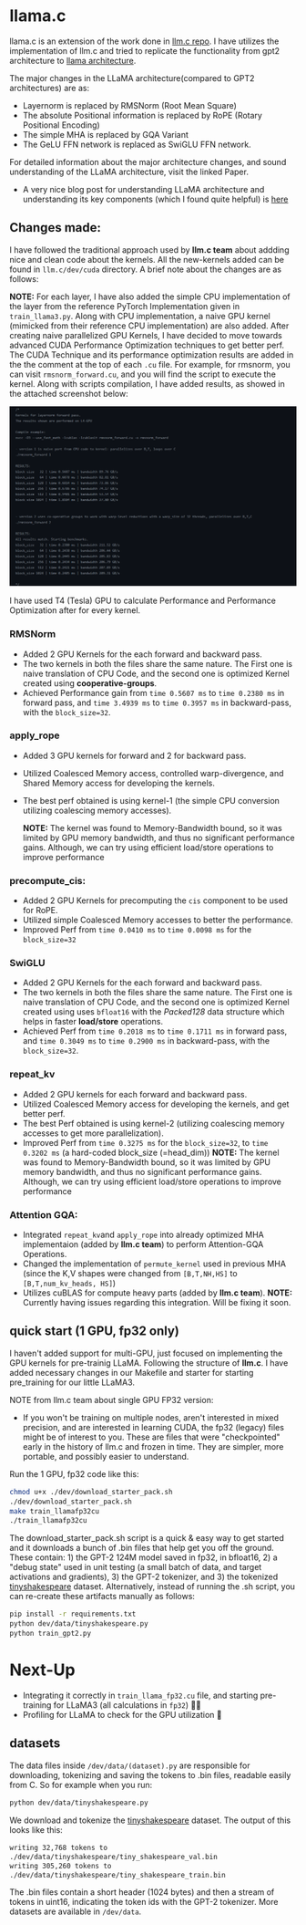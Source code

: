 # llama.c

llama.c is an extension of the work done in [llm.c repo](https://github.com/karpathy/llm.c). I have utilizes the implementation of llm.c and tried to replicate the functionality from gpt2 architecture to [llama architecture](https://scontent.fisb13-1.fna.fbcdn.net/v/t39.2365-6/453304228_1160109801904614_7143520450792086005_n.pdf?_nc_cat=108&ccb=1-7&_nc_sid=3c67a6&_nc_ohc=Ckhh9hWw6wAQ7kNvgHcLqAT&_nc_ht=scontent.fisb13-1.fna&oh=00_AYD_c4xeIWTV8kBydiZ_spllRSQSzw5f-ks43_E1lOybUg&oe=66CE0EC7).

The major changes in the LLaMA architecture(compared to GPT2 architectures) are as:

- Layernorm is replaced by RMSNorm (Root Mean Square)
- The absolute Positional information is replaced by RoPE (Rotary Positional Encoding)
- The simple MHA is replaced by GQA Variant
- The GeLU FFN network is replaced as SwiGLU FFN network.

For detailed information about the major architecture changes, and sound understanding of the LLaMA architecture, visit the linked Paper.

- A very nice blog post for understanding LLaMA architecture and understanding its key components (which I found quite helpful) is [here](https://levelup.gitconnected.com/building-a-million-parameter-llm-from-scratch-using-python-f612398f06c2#f469)

## Changes made:

I have followed the traditional approach used by **llm.c team** about addding nice and clean code about the kernels. All the new-kernels added can be found in `llm.c/dev/cuda` directory. A brief note about the changes are as follows:

**NOTE:** For each layer, I have also added the simple CPU implementation of the layer from the reference PyTorch Implementation given in `train_llama3.py`. Along with CPU implementation, a naive GPU kernel (mimicked from their reference CPU implementation) are also added.
After creating naive parallelized GPU Kernels, I have decided to move towards advanced CUDA Performance Optimization techniques to get better perf. The CUDA Technique and its performance optimization results are added in the the comment at the top of each `.cu` file. For example, for rmsnorm, you can visit `rmsnorm_forward.cu`, and you will find the script to execute the kernel. Along with scripts compilation, I have added results, as showed in the attached screenshot below:

![RMSNorm Top-Comments](rmsnorm-top-exec-comments.png)

I have used T4 (Tesla) GPU to calculate Performance and Performance Optimization after for every kernel.

### RMSNorm

- Added 2 GPU Kernels for the each forward and backward pass.
- The two kernels in both the files share the same nature. The First one is naive translation of CPU Code, and the second one is optimized Kernel created using **cooperative-groups**.
- Achieved Performance gain from `time 0.5607 ms` to `time 0.2380 ms` in forward pass, and `time 3.4939 ms` to `time 0.3957 ms` in backward-pass, with the `block_size=32`.

### apply_rope

- Added 3 GPU kernels for forward and 2 for backward pass.
- Utilized Coalesced Memory access, controlled warp-divergence, and Shared Memory access for developing the kernels.
- The best perf obtained is using kernel-1 (the simple CPU conversion utilizing coalescing memory accesses).

  **NOTE:** The kernel was found to Memory-Bandwidth bound, so it was limited by GPU memory bandwidth, and thus no significant performance gains. Although, we can try using efficient load/store operations to improve performance

### precompute_cis:

- Added 2 GPU Kernels for precomputing the `cis` component to be used for RoPE.
- Utilized simple Coalesced Memory accesses to better the performance.
- Improved Perf from `time 0.0410 ms` to `time 0.0098 ms` for the `block_size=32`

### SwiGLU

- Added 2 GPU Kernels for the each forward and backward pass.
- The two kernels in both the files share the same nature. The First one is naive translation of CPU Code, and the second one is optimized Kernel created using uses `bfloat16` with the _Packed128_ data structure which helps in faster **load/store** operations.
- Achieved Perf from `time 0.2018 ms` to `time 0.1711 ms` in forward pass, and `time 0.3049 ms` to `time 0.2900 ms` in backward-pass, with the `block_size=32`.

### repeat_kv

- Added 2 GPU kernels for each forward and backward pass.
- Utilized Coalesced Memory access for developing the kernels, and get better perf.
- The best Perf obtained is using kernel-2 (utilizing coalescing memory accesses to get more parallelization).
- Improved Perf from `time 0.3275 ms` for the `block_size=32`, to `time 0.3202 ms` (a hard-coded block_size (=head_dim))
  **NOTE:** The kernel was found to Memory-Bandwidth bound, so it was limited by GPU memory bandwidth, and thus no significant performance gains. Although, we can try using efficient load/store operations to improve performance

### Attention GQA:

- Integrated `repeat_kv`and `apply_rope` into already optimized MHA implementaion (added by **llm.c team**) to perform Attention-GQA Operations.
- Changed the implementation of `permute_kernel` used in previous MHA (since the K,V shapes were changed from `[B,T,NH,HS]` to `[B,T,num_kv_heads, HS]`)
- Utilizes cuBLAS for compute heavy parts (added by **llm.c team**).
  **NOTE:** Currently having issues regarding this integration. Will be fixing it soon.

## quick start (1 GPU, fp32 only)

I haven't added support for multi-GPU, just focused on implementing the GPU kernels for pre-trainig LLaMA. Following the structure of **llm.c**. I have added necessary changes in our Makefile and starter for starting pre_training for our little LLaMA3.

NOTE from llm.c team about single GPU FP32 version:

- If you won't be training on multiple nodes, aren't interested in mixed precision, and are interested in learning CUDA, the fp32 (legacy) files might be of interest to you. These are files that were "checkpointed" early in the history of llm.c and frozen in time. They are simpler, more portable, and possibly easier to understand.

Run the 1 GPU, fp32 code like this:

```bash
chmod u+x ./dev/download_starter_pack.sh
./dev/download_starter_pack.sh
make train_llamafp32cu
./train_llamafp32cu
```

The download_starter_pack.sh script is a quick & easy way to get started and it downloads a bunch of .bin files that help get you off the ground. These contain: 1) the GPT-2 124M model saved in fp32, in bfloat16, 2) a "debug state" used in unit testing (a small batch of data, and target activations and gradients), 3) the GPT-2 tokenizer, and 3) the tokenized [tinyshakespeare](https://raw.githubusercontent.com/karpathy/char-rnn/master/data/tinyshakespeare/input.txt) dataset. Alternatively, instead of running the .sh script, you can re-create these artifacts manually as follows:

```bash
pip install -r requirements.txt
python dev/data/tinyshakespeare.py
python train_gpt2.py
```

# Next-Up

- Integrating it correctly in `train_llama_fp32.cu` file, and starting pre-training for LLaMA3 (all calculations in `fp32`) 🎉🙌
- Profiling for LLaMA to check for the GPU utilization 🚀

## datasets

The data files inside `/dev/data/(dataset).py` are responsible for downloading, tokenizing and saving the tokens to .bin files, readable easily from C. So for example when you run:

```bash
python dev/data/tinyshakespeare.py
```

We download and tokenize the [tinyshakespeare](https://raw.githubusercontent.com/karpathy/char-rnn/master/data/tinyshakespeare/input.txt) dataset. The output of this looks like this:

```
writing 32,768 tokens to ./dev/data/tinyshakespeare/tiny_shakespeare_val.bin
writing 305,260 tokens to ./dev/data/tinyshakespeare/tiny_shakespeare_train.bin
```

The .bin files contain a short header (1024 bytes) and then a stream of tokens in uint16, indicating the token ids with the GPT-2 tokenizer. More datasets are available in `/dev/data`.

